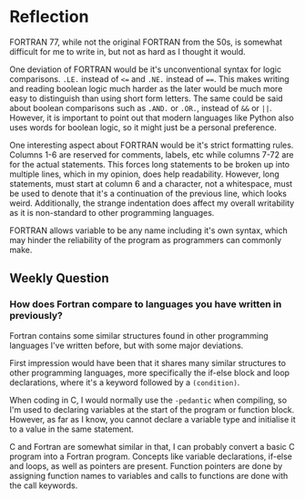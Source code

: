 # Reflection

FORTRAN 77, while not the original FORTRAN from the 50s, is somewhat difficult
for me to write in, but not as hard as I thought it would.

One deviation of FORTRAN would be it's unconventional syntax for logic
comparisons. `.LE.` instead of `<=` and `.NE.` instead of `==`. This makes
writing and reading boolean logic much harder as the later would be much more
easy to distinguish than using short form letters. The same could be said about
boolean comparisons such as `.AND.` or `.OR.`, instead of `&&` or `||`.
However, it is important to point out that modern languages like Python also
uses words for boolean logic, so it might just be a personal preference.

One interesting aspect about FORTRAN would be it's strict formatting rules.
Columns 1-6 are reserved for comments, labels, etc while columns 7-72 are for
the actual statements. This forces long statements to be broken up into
multiple lines, which in my opinion, does help readability. However, long
statements, must start at column 6 and a character, not a whitespace, must be
used to denote that it's a continuation of the previous line, which looks
weird. Additionally, the strange indentation does affect my overall writability
as it is non-standard to other programming languages.

FORTRAN allows variable to be any name including it's own syntax, which may
hinder the reliability of the program as programmers can commonly make.


## Weekly Question
### How does Fortran compare to languages you have written in previously?

Fortran contains some similar structures found in other programming languages
I've written before, but with some major deviations.

First impression would have been that it shares many similar structures to
other programming languages, more specifically the if-else block and loop
declarations, where it's a keyword followed by a `(condition)`.

When coding in C, I would normally use the `-pedantic` when compiling, so I'm
used to declaring variables at the start of the program or function block.
However, as far as I know, you cannot declare a variable type and initialise it
to a value in the same statement.

C and Fortran are somewhat similar in that, I can probably convert a basic C
program into a Fortran program. Concepts like variable declarations, if-else
and loops, as well as pointers are present. Function pointers are done by
assigning function names to variables and calls to functions are done with the
call keywords.
